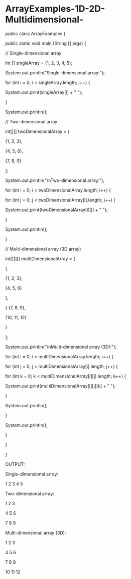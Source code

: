 # ArrayExamples-1D-2D-Multidimensional-
public class ArrayExamples {

public static void main (String [] args) {

// Single-dimensional array

Int [] singleArray = {1, 2, 3, 4, 5};

System.out.println("Single-dimensional array:");

for (int i = 0; i < singleArray.length; i++) {

System.out.print(singleArray[i] + " ");

}

System.out.println();

// Two-dimensional array

int[][] twoDimensionalArray = {

{1, 2, 3},

{4, 5, 6},

{7, 8, 9}

};

System.out.println("\nTwo-dimensional array:");

for (int i = 0; i < twoDimensionalArray.length; i++) {

for (int j = 0; j < twoDimensionalArray[i].length; j++) {

System.out.print(twoDimensionalArray[i][j] + " ");

}

System.out.println();

}

// Multi-dimensional array (3D array)

int[][][] multiDimensionalArray = {

{

{1, 2, 3},

{4, 5, 6}

},

{
{7, 8, 9},

{10, 11, 12}

}

};

System.out.println("\nMulti-dimensional array (3D):");

for (int i = 0; i < multiDimensionalArray.length; i++) {

for (int j = 0; j < multiDimensionalArray[i].length; j++) {

for (int k = 0; k < multiDimensionalArray[i][j].length; k++) {

System.out.print(multiDimensionalArray[i][j][k] + " ");

}

System.out.println();

}

System.out.println();

}

}

}

OUTPUT:

Single-dimensional array:

1 2 3 4 5

Two-dimensional array:

1 2 3

4 5 6

7 8 9

Multi-dimensional array (3D):

1 2 3

4 5 6

7 8 9

10 11 12

